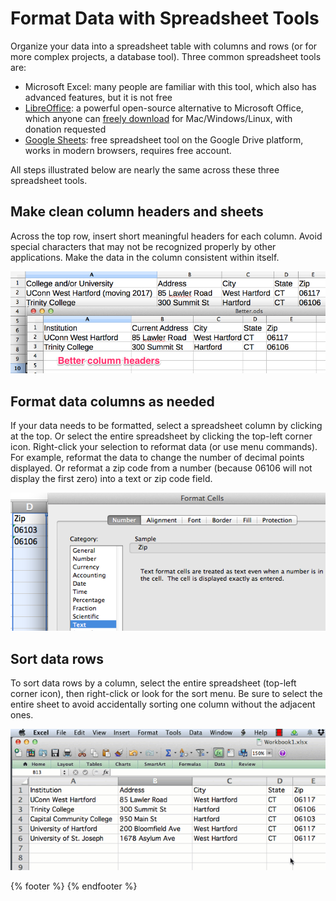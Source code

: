 # Format Data with Spreadsheet Tools

Organize your data into a spreadsheet table with columns and rows (or for more complex projects, a database tool). Three common spreadsheet tools are:

- Microsoft Excel: many people are familiar with this tool, which also has advanced features, but it is not free
- [LibreOffice](http://www.libreoffice.org/): a powerful open-source alternative to Microsoft Office, which anyone can [freely download](http://www.libreoffice.org/download) for Mac/Windows/Linux, with donation requested
- [Google Sheets](https://www.google.com/sheets/about/): free spreadsheet tool on the Google Drive platform, works in modern browsers, requires free account.

All steps illustrated below are nearly the same across these three spreadsheet tools.

## Make clean column headers and sheets

Across the top row, insert short meaningful headers for each column. Avoid special characters that may not be recognized properly by other applications. Make the data in the column consistent within itself.

![](SpreadsheetBetterColumnHeaders.png)

## Format data columns as needed

If your data needs to be formatted, select a spreadsheet column by clicking at the top. Or select the entire spreadsheet by clicking the top-left corner icon. Right-click your selection to reformat data (or use menu commands). For example, reformat the data to change the number of decimal points displayed. Or reformat a zip code from a number (because 06106 will not display the first zero) into a text or zip code field.

![](SpreadsheetFormatZipAsText.png)

## Sort data rows

To sort data rows by a column, select the entire spreadsheet (top-left corner icon), then right-click or look for the sort menu. Be sure to select the entire sheet to avoid accidentally sorting one column without the adjacent ones.

![](SpreadsheetSort640w.gif)

{% footer %}
{% endfooter %}
